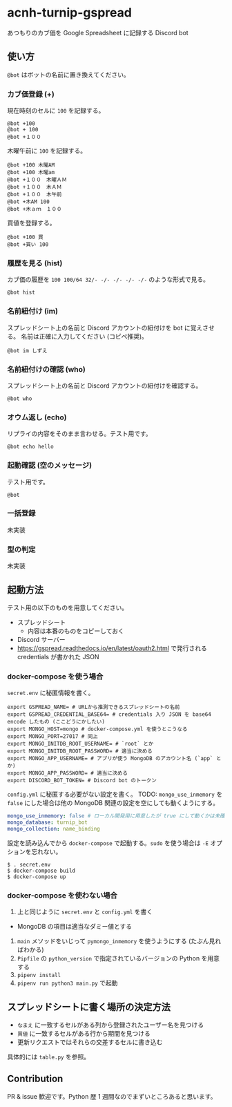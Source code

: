 # acnh-turnip-gspread
あつもりのカブ価を Google Spreadsheet に記録する Discord bot

## 使い方

`@bot` はボットの名前に置き換えてください。

### カブ価登録 (+)

現在時刻のセルに `100` を記録する。

```
@bot +100
@bot + 100
@bot +１００
```

木曜午前に `100` を記録する。

```
@bot +100 木曜AM
@bot +100 木曜am
@bot +１００　木曜ＡＭ
@bot +１００　木ＡＭ
@bot +１００　木午前
@bot +木AM 100
@bot +木ａｍ　１００
```

買値を登録する。

```
@bot +100 買
@bot +買い 100
```

### 履歴を見る (hist)

カブ価の履歴を `100 100/64 32/- -/- -/- -/- -/-` のような形式で見る。

``` 
@bot hist
```

### 名前紐付け (im)

スプレッドシート上の名前と Discord アカウントの紐付けを bot に覚えさせる。
名前は正確に入力してください (コピペ推奨)。

```
@bot im しずえ
```

### 名前紐付けの確認 (who)

スプレッドシート上の名前と Discord アカウントの紐付けを確認する。

```
@bot who
```

### オウム返し (echo)

リプライの内容をそのまま言わせる。テスト用です。

```
@bot echo hello
```

### 起動確認 (空のメッセージ)

テスト用です。

```
@bot
```

### 一括登録

未実装

### 型の判定

未実装

## 起動方法

テスト用の以下のものを用意してください。

- スプレッドシート
  - 内容は本番のものをコピーしておく
- Discord サーバー
- https://gspread.readthedocs.io/en/latest/oauth2.html で発行される credentials が書かれた JSON

### docker-compose を使う場合

`secret.env` に秘匿情報を書く。

```shell script
export GSPREAD_NAME= # URLから推測できるスプレッドシートの名前
export GSPREAD_CREDENTIAL_BASE64= # credentials 入り JSON を base64 encode したもの (ここどうにかしたい)
export MONGO_HOST=mongo # docker-compose.yml を使うとこうなる
export MONGO_PORT=27017 # 同上
export MONGO_INITDB_ROOT_USERNAME= # `root` とか
export MONGO_INITDB_ROOT_PASSWORD= # 適当に決める
export MONGO_APP_USERNAME= # アプリが使う MongoDB のアカウント名 (`app` とか)
export MONGO_APP_PASSWORD= # 適当に決める
export DISCORD_BOT_TOKEN= # Discord bot のトークン
```

`config.yml` に秘匿する必要がない設定を書く。
TODO: `mongo_use_inmemory` を `false` にした場合は他の MongoDB 関連の設定を空にしても動くようにする。

```yaml
mongo_use_inmemory: false # ローカル開発用に用意したが true にして動くかは未確認。
mongo_database: turnip_bot
mongo_collection: name_binding
```

設定を読み込んでから `docker-compose` で起動する。`sudo` を使う場合は `-E` オプションを忘れない。

```shell script
$ . secret.env
$ docker-compose build
$ docker-compose up
```

### docker-compose を使わない場合

1. 上と同じように `secret.env` と `config.yml` を書く
  - MongoDB の項目は適当なダミー値とする
1. `main` メソッドをいじって `pymongo_inmemory` を使うようにする (たぶん見ればわかる)
1. `Pipfile` の `python_version` で指定されているバージョンの Python を用意する
1. `pipenv install`
1. `pipenv run python3 main.py` で起動

## スプレッドシートに書く場所の決定方法

- `なまえ` に一致するセルがある列から登録されたユーザー名を見つける
- `買値` に一致するセルがある行から期間を見つける
- 更新リクエストではそれらの交差するセルに書き込む

具体的には `table.py` を参照。

## Contribution

PR & issue 歓迎です。Python 歴 1 週間なのでまずいところあると思います。
